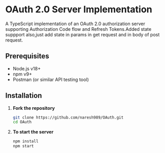 # OAuth 2.0 Server Implementation

A TypeScript implementation of an OAuth 2.0 authorization server supporting Authorization Code flow and Refresh Tokens.Added state suppport also,just add state in params in get request and in body of post request. 

## Prerequisites

- Node.js v18+
- npm v9+
- Postman (or similar API testing tool)
  

## Installation

1. **Fork the repository**
   ```bash
   git clone https://github.com/naresh989/OAuth.git
   cd OAuth
2. **To start the server**
   ```bash
   npm install
   npm start  
